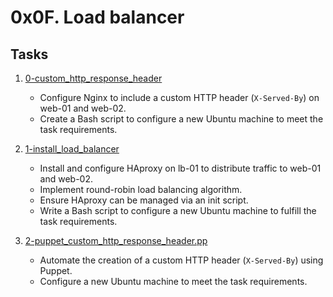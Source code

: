 # 0x0F. Load balancer

## Tasks

1. [0-custom_http_response_header](./0x0F-load_balancer/0-custom_http_response_header)
    - Configure Nginx to include a custom HTTP header (`X-Served-By`) on web-01 and web-02.
    - Create a Bash script to configure a new Ubuntu machine to meet the task requirements.

2. [1-install_load_balancer](./0x0F-load_balancer/1-install_load_balancer)
    - Install and configure HAproxy on lb-01 to distribute traffic to web-01 and web-02.
    - Implement round-robin load balancing algorithm.
    - Ensure HAproxy can be managed via an init script.
    - Write a Bash script to configure a new Ubuntu machine to fulfill the task requirements.

3. [2-puppet_custom_http_response_header.pp](./0x0F-load_balancer/2-puppet_custom_http_response_header.pp)
    - Automate the creation of a custom HTTP header (`X-Served-By`) using Puppet.
    - Configure a new Ubuntu machine to meet the task requirements.


